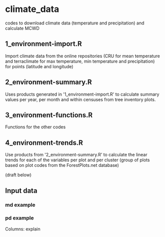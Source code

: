 # climate_data
codes to download climate data (temperature and precipitation) and calculate MCWD

## 1_environment-import.R 
Import climate data from the online repositories (CRU for mean temperature and terraclimate for max temperature, min temperature and precipitation) for points (latitude and longitude)

## 2_environment-summary.R
Uses products generated in '1_environment-import.R' to calculate summary values per year, per month and within censuses from tree inventory plots.

## 3_environment-functions.R
Functions for the other codes

## 4_environment-trends.R
Use products from '2_environment-summary.R' to calculate the linear trends for each of the variables per plot and per cluster (group of plots based on plot codes from the ForestPlots.net database)

(draft below)
## Input data 

### md example 

### pd example
Columns: explain 
